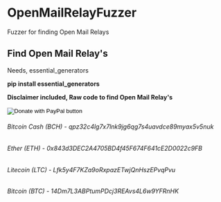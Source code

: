# OpenMailRelayFuzzer
Fuzzer for finding Open Mail Relays

## Find Open Mail Relay's

Needs, essential_generators

**pip install essential_generators**

**Disclaimer included, Raw code to find Open Mail Relay's**

<form action="https://www.paypal.com/cgi-bin/webscr" method="post" target="_top">
<input type="hidden" name="cmd" value="_s-xclick" />
<input type="hidden" name="hosted_button_id" value="EV8XUGXX76UXQ" />
<input type="image" src="https://www.paypalobjects.com/en_GB/i/btn/btn_donate_LG.gif" border="0" name="submit" title="PayPal - The safer, easier way to pay online!" alt="Donate with PayPal button" />
<img alt="" border="0" src="https://www.paypal.com/en_GB/i/scr/pixel.gif" width="1" height="1" />
</form>

###### Bitcoin Cash (BCH)  - 	  qpz32c4lg7x7lnk9jg6qg7s4uavdce89myax5v5nuk
###### Ether (ETH) - 				    0x843d3DEC2A4705BD4f45F674F641cE2D0022c9FB
###### Litecoin (LTC) - 			  Lfk5y4F7KZa9oRxpazETwjQnHszEPvqPvu
###### Bitcoin (BTC) - 			    14Dm7L3ABPtumPDcj3REAvs4L6w9YFRnHK

